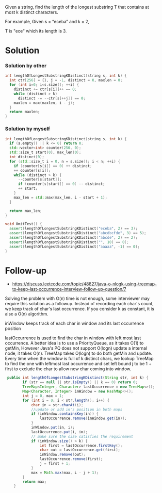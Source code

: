 Given a string, find the length of the longest substring T that contains at most k distinct characters.

For example, Given s = “eceba” and k = 2,

T is "ece" which its length is 3.
  
# Solution

### Solution by other  
  
```cpp
int lengthOfLongestSubstringKDistinct(string s, int k) {
  int ctr[256] = {}, j = -1, distinct = 0, maxlen = 0;
  for (int i=0; i<s.size(); ++i) {
    distinct += ctr[s[i]]++ == 0;
    while (distinct > k)
      distinct -= --ctr[s[++j]] == 0;
    maxlen = max(maxlen, i - j);
  }
  return maxlen;
}
```

### Solution by myself

```cpp
int lengthOfLongestSubstringKDistinct(string s, int k) {
  if (s.empty() || k <= 0) return 0;
  std::vector<int> counter(256, 0);
  std::size_t start(0), max_len(0);
  int distinct(0);
  for (std::size_t i = 0, n = s.size(); i < n; ++i) {
    if (counter[s[i]] == 0) ++ distinct;
    ++ counter[s[i]];
    while (distinct > k) {
      --counter[s[start]];
      if (counter[s[start]] == 0) -- distinct;
      ++ start;
    }
    max_len = std::max(max_len, i - start + 1);
  }

  return max_len;
}

void UnitTest() {
  assert(lengthOfLongestSubstringKDistinct("eceba", 2) == 3);
  assert(lengthOfLongestSubstringKDistinct("abcdbcfde", 3) == 5);
  assert(lengthOfLongestSubstringKDistinct("abcde", 2) == 2);
  assert(lengthOfLongestSubstringKDistinct("", 10) == 0);
  assert(lengthOfLongestSubstringKDistinct("aaaaa", -1) == 0);
}
```


# Follow-up

* https://discuss.leetcode.com/topic/48827/java-o-nlogk-using-treemap-to-keep-last-occurrence-interview-follow-up-question/7

Solving the problem with O(n) time is not enough, some interviewer may require this solution as a followup. Instead of recording each char's count, we keep track of char's last occurrence. If you consider k as constant, it is also a O(n) algorithm.

inWindow keeps track of each char in window and its last occurrence position

lastOccurrence is used to find the char in window with left most last occurrence. A better idea is to use a PriorityQueue, as it takes O(1) to getMin, However Java's PQ does not support O(logn) update a internal node, it takes O(n). TreeMap takes O(logn) to do both getMin and update.
Every time when the window is full of k distinct chars, we lookup TreeMap to find the one with leftmost last occurrence and set left bound j to be 1 + first to exclude the char to allow new char coming into window.
  
```java
 public int lengthOfLongestSubstringKDistinct(String str, int k) {
        if (str == null || str.isEmpty() || k == 0) return 0;
        TreeMap<Integer, Character> lastOccurrence = new TreeMap<>();
        Map<Character, Integer> inWindow = new HashMap<>();
        int j = 0, max = 1;
        for (int i = 0; i < str.length(); i++) {
            char in = str.charAt(i);
            //update or add in's position in both maps
            if (inWindow.containsKey(in)) {
                lastOccurrence.remove(inWindow.get(in));
            }
            inWindow.put(in, i);
            lastOccurrence.put(i, in);
            // make sure the size satisfies the requirement
            if (inWindow.size() > k) { 
                int first = lastOccurrence.firstKey();
                char out = lastOccurrence.get(first);
                inWindow.remove(out);
                lastOccurrence.remove(first);
                j = first + 1;
            }
            max = Math.max(max, i - j + 1);
        }
        return max;
    }
```    
